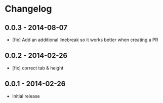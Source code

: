 # Changelog

## 0.0.3 - 2014-08-07

- [fix] Add an additional linebreak so it works better when creating a PR

## 0.0.2 - 2014-02-26

- [fix] correct tab & height

## 0.0.1 - 2014-02-26

- Initial release
